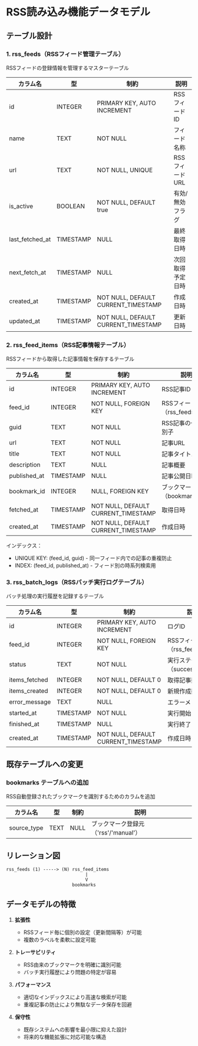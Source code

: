 # RSS読み込み機能データモデル

## テーブル設計

### 1. rss_feeds（RSSフィード管理テーブル）
RSSフィードの登録情報を管理するマスターテーブル

| カラム名 | 型 | 制約 | 説明 |
|---------|-----|------|------|
| id | INTEGER | PRIMARY KEY, AUTO INCREMENT | RSSフィードID |
| name | TEXT | NOT NULL | フィード名称 |
| url | TEXT | NOT NULL, UNIQUE | RSSフィードURL |
| is_active | BOOLEAN | NOT NULL, DEFAULT true | 有効/無効フラグ |
| last_fetched_at | TIMESTAMP | NULL | 最終取得日時 |
| next_fetch_at | TIMESTAMP | NULL | 次回取得予定日時 |
| created_at | TIMESTAMP | NOT NULL, DEFAULT CURRENT_TIMESTAMP | 作成日時 |
| updated_at | TIMESTAMP | NOT NULL, DEFAULT CURRENT_TIMESTAMP | 更新日時 |

### 2. rss_feed_items（RSS記事情報テーブル）
RSSフィードから取得した記事情報を保存するテーブル

| カラム名 | 型 | 制約 | 説明 |
|---------|-----|------|------|
| id | INTEGER | PRIMARY KEY, AUTO INCREMENT | RSS記事ID |
| feed_id | INTEGER | NOT NULL, FOREIGN KEY | RSSフィードID（rss_feeds.id）|
| guid | TEXT | NOT NULL | RSS記事の一意識別子 |
| url | TEXT | NOT NULL | 記事URL |
| title | TEXT | NOT NULL | 記事タイトル |
| description | TEXT | NULL | 記事概要 |
| published_at | TIMESTAMP | NULL | 記事公開日時 |
| bookmark_id | INTEGER | NULL, FOREIGN KEY | ブックマークID（bookmarks.id）|
| fetched_at | TIMESTAMP | NOT NULL, DEFAULT CURRENT_TIMESTAMP | 取得日時 |
| created_at | TIMESTAMP | NOT NULL, DEFAULT CURRENT_TIMESTAMP | 作成日時 |

インデックス：
- UNIQUE KEY: (feed_id, guid) - 同一フィード内での記事の重複防止
- INDEX: (feed_id, published_at) - フィード別の時系列検索用

### 3. rss_batch_logs（RSSバッチ実行ログテーブル）
バッチ処理の実行履歴を記録するテーブル

| カラム名 | 型 | 制約 | 説明 |
|---------|-----|------|------|
| id | INTEGER | PRIMARY KEY, AUTO INCREMENT | ログID |
| feed_id | INTEGER | NOT NULL, FOREIGN KEY | RSSフィードID（rss_feeds.id）|
| status | TEXT | NOT NULL | 実行ステータス（success/error）|
| items_fetched | INTEGER | NOT NULL, DEFAULT 0 | 取得記事数 |
| items_created | INTEGER | NOT NULL, DEFAULT 0 | 新規作成数 |
| error_message | TEXT | NULL | エラーメッセージ |
| started_at | TIMESTAMP | NOT NULL | 実行開始日時 |
| finished_at | TIMESTAMP | NULL | 実行終了日時 |
| created_at | TIMESTAMP | NOT NULL, DEFAULT CURRENT_TIMESTAMP | 作成日時 |

## 既存テーブルへの変更

### bookmarks テーブルへの追加
RSS自動登録されたブックマークを識別するためのカラムを追加

| カラム名 | 型 | 制約 | 説明 |
|---------|-----|------|------|
| source_type | TEXT | NULL | ブックマーク登録元（'rss'/'manual'） |

## リレーション図

```
rss_feeds (1) -----> (N) rss_feed_items
                              |
                              V
                         bookmarks
```

## データモデルの特徴

1. **拡張性**
   - RSSフィード毎に個別の設定（更新間隔等）が可能
   - 複数のラベルを柔軟に設定可能

2. **トレーサビリティ**
   - RSS由来のブックマークを明確に識別可能
   - バッチ実行履歴により問題の特定が容易

3. **パフォーマンス**
   - 適切なインデックスにより高速な検索が可能
   - 重複記事の防止により無駄なデータ保存を回避

4. **保守性**
   - 既存システムへの影響を最小限に抑えた設計
   - 将来的な機能拡張に対応可能な構造